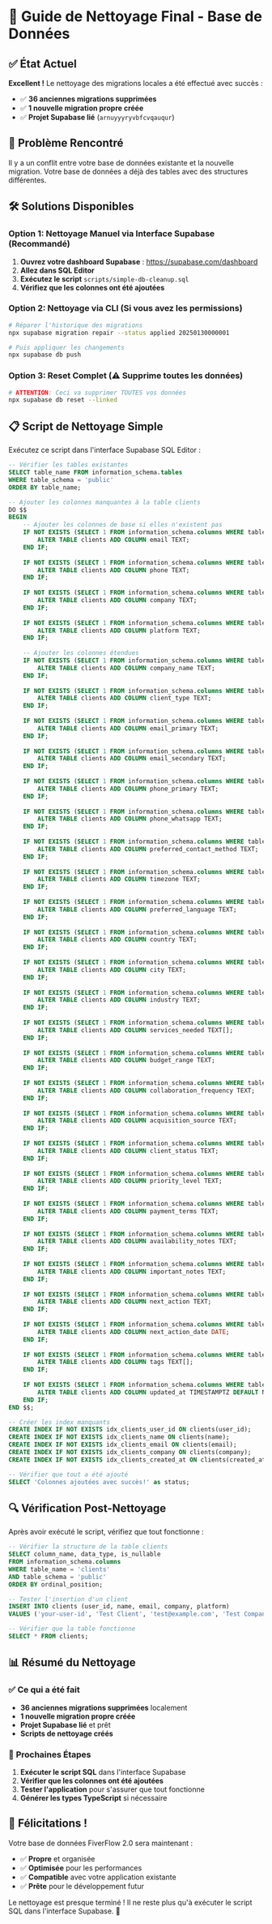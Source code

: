 # 🧹 Guide de Nettoyage Final - Base de Données

## ✅ État Actuel

**Excellent !** Le nettoyage des migrations locales a été effectué avec succès :

- ✅ **36 anciennes migrations supprimées**
- ✅ **1 nouvelle migration propre créée**
- ✅ **Projet Supabase lié** (`arnuyyyryvbfcvqauqur`)

## 🚨 Problème Rencontré

Il y a un conflit entre votre base de données existante et la nouvelle migration. Votre base de données a déjà des tables avec des structures différentes.

## 🛠️ Solutions Disponibles

### Option 1: Nettoyage Manuel via Interface Supabase (Recommandé)

1. **Ouvrez votre dashboard Supabase** : https://supabase.com/dashboard
2. **Allez dans SQL Editor**
3. **Exécutez le script** `scripts/simple-db-cleanup.sql`
4. **Vérifiez que les colonnes ont été ajoutées**

### Option 2: Nettoyage via CLI (Si vous avez les permissions)

```bash
# Réparer l'historique des migrations
npx supabase migration repair --status applied 20250130000001

# Puis appliquer les changements
npx supabase db push
```

### Option 3: Reset Complet (⚠️ Supprime toutes les données)

```bash
# ATTENTION: Ceci va supprimer TOUTES vos données
npx supabase db reset --linked
```

## 📋 Script de Nettoyage Simple

Exécutez ce script dans l'interface Supabase SQL Editor :

```sql
-- Vérifier les tables existantes
SELECT table_name FROM information_schema.tables 
WHERE table_schema = 'public' 
ORDER BY table_name;

-- Ajouter les colonnes manquantes à la table clients
DO $$ 
BEGIN
    -- Ajouter les colonnes de base si elles n'existent pas
    IF NOT EXISTS (SELECT 1 FROM information_schema.columns WHERE table_name = 'clients' AND column_name = 'email') THEN
        ALTER TABLE clients ADD COLUMN email TEXT;
    END IF;
    
    IF NOT EXISTS (SELECT 1 FROM information_schema.columns WHERE table_name = 'clients' AND column_name = 'phone') THEN
        ALTER TABLE clients ADD COLUMN phone TEXT;
    END IF;
    
    IF NOT EXISTS (SELECT 1 FROM information_schema.columns WHERE table_name = 'clients' AND column_name = 'company') THEN
        ALTER TABLE clients ADD COLUMN company TEXT;
    END IF;
    
    IF NOT EXISTS (SELECT 1 FROM information_schema.columns WHERE table_name = 'clients' AND column_name = 'platform') THEN
        ALTER TABLE clients ADD COLUMN platform TEXT;
    END IF;
    
    -- Ajouter les colonnes étendues
    IF NOT EXISTS (SELECT 1 FROM information_schema.columns WHERE table_name = 'clients' AND column_name = 'company_name') THEN
        ALTER TABLE clients ADD COLUMN company_name TEXT;
    END IF;
    
    IF NOT EXISTS (SELECT 1 FROM information_schema.columns WHERE table_name = 'clients' AND column_name = 'client_type') THEN
        ALTER TABLE clients ADD COLUMN client_type TEXT;
    END IF;
    
    IF NOT EXISTS (SELECT 1 FROM information_schema.columns WHERE table_name = 'clients' AND column_name = 'email_primary') THEN
        ALTER TABLE clients ADD COLUMN email_primary TEXT;
    END IF;
    
    IF NOT EXISTS (SELECT 1 FROM information_schema.columns WHERE table_name = 'clients' AND column_name = 'email_secondary') THEN
        ALTER TABLE clients ADD COLUMN email_secondary TEXT;
    END IF;
    
    IF NOT EXISTS (SELECT 1 FROM information_schema.columns WHERE table_name = 'clients' AND column_name = 'phone_primary') THEN
        ALTER TABLE clients ADD COLUMN phone_primary TEXT;
    END IF;
    
    IF NOT EXISTS (SELECT 1 FROM information_schema.columns WHERE table_name = 'clients' AND column_name = 'phone_whatsapp') THEN
        ALTER TABLE clients ADD COLUMN phone_whatsapp TEXT;
    END IF;
    
    IF NOT EXISTS (SELECT 1 FROM information_schema.columns WHERE table_name = 'clients' AND column_name = 'preferred_contact_method') THEN
        ALTER TABLE clients ADD COLUMN preferred_contact_method TEXT;
    END IF;
    
    IF NOT EXISTS (SELECT 1 FROM information_schema.columns WHERE table_name = 'clients' AND column_name = 'timezone') THEN
        ALTER TABLE clients ADD COLUMN timezone TEXT;
    END IF;
    
    IF NOT EXISTS (SELECT 1 FROM information_schema.columns WHERE table_name = 'clients' AND column_name = 'preferred_language') THEN
        ALTER TABLE clients ADD COLUMN preferred_language TEXT;
    END IF;
    
    IF NOT EXISTS (SELECT 1 FROM information_schema.columns WHERE table_name = 'clients' AND column_name = 'country') THEN
        ALTER TABLE clients ADD COLUMN country TEXT;
    END IF;
    
    IF NOT EXISTS (SELECT 1 FROM information_schema.columns WHERE table_name = 'clients' AND column_name = 'city') THEN
        ALTER TABLE clients ADD COLUMN city TEXT;
    END IF;
    
    IF NOT EXISTS (SELECT 1 FROM information_schema.columns WHERE table_name = 'clients' AND column_name = 'industry') THEN
        ALTER TABLE clients ADD COLUMN industry TEXT;
    END IF;
    
    IF NOT EXISTS (SELECT 1 FROM information_schema.columns WHERE table_name = 'clients' AND column_name = 'services_needed') THEN
        ALTER TABLE clients ADD COLUMN services_needed TEXT[];
    END IF;
    
    IF NOT EXISTS (SELECT 1 FROM information_schema.columns WHERE table_name = 'clients' AND column_name = 'budget_range') THEN
        ALTER TABLE clients ADD COLUMN budget_range TEXT;
    END IF;
    
    IF NOT EXISTS (SELECT 1 FROM information_schema.columns WHERE table_name = 'clients' AND column_name = 'collaboration_frequency') THEN
        ALTER TABLE clients ADD COLUMN collaboration_frequency TEXT;
    END IF;
    
    IF NOT EXISTS (SELECT 1 FROM information_schema.columns WHERE table_name = 'clients' AND column_name = 'acquisition_source') THEN
        ALTER TABLE clients ADD COLUMN acquisition_source TEXT;
    END IF;
    
    IF NOT EXISTS (SELECT 1 FROM information_schema.columns WHERE table_name = 'clients' AND column_name = 'client_status') THEN
        ALTER TABLE clients ADD COLUMN client_status TEXT;
    END IF;
    
    IF NOT EXISTS (SELECT 1 FROM information_schema.columns WHERE table_name = 'clients' AND column_name = 'priority_level') THEN
        ALTER TABLE clients ADD COLUMN priority_level TEXT;
    END IF;
    
    IF NOT EXISTS (SELECT 1 FROM information_schema.columns WHERE table_name = 'clients' AND column_name = 'payment_terms') THEN
        ALTER TABLE clients ADD COLUMN payment_terms TEXT;
    END IF;
    
    IF NOT EXISTS (SELECT 1 FROM information_schema.columns WHERE table_name = 'clients' AND column_name = 'availability_notes') THEN
        ALTER TABLE clients ADD COLUMN availability_notes TEXT;
    END IF;
    
    IF NOT EXISTS (SELECT 1 FROM information_schema.columns WHERE table_name = 'clients' AND column_name = 'important_notes') THEN
        ALTER TABLE clients ADD COLUMN important_notes TEXT;
    END IF;
    
    IF NOT EXISTS (SELECT 1 FROM information_schema.columns WHERE table_name = 'clients' AND column_name = 'next_action') THEN
        ALTER TABLE clients ADD COLUMN next_action TEXT;
    END IF;
    
    IF NOT EXISTS (SELECT 1 FROM information_schema.columns WHERE table_name = 'clients' AND column_name = 'next_action_date') THEN
        ALTER TABLE clients ADD COLUMN next_action_date DATE;
    END IF;
    
    IF NOT EXISTS (SELECT 1 FROM information_schema.columns WHERE table_name = 'clients' AND column_name = 'tags') THEN
        ALTER TABLE clients ADD COLUMN tags TEXT[];
    END IF;
    
    IF NOT EXISTS (SELECT 1 FROM information_schema.columns WHERE table_name = 'clients' AND column_name = 'updated_at') THEN
        ALTER TABLE clients ADD COLUMN updated_at TIMESTAMPTZ DEFAULT NOW();
    END IF;
END $$;

-- Créer les index manquants
CREATE INDEX IF NOT EXISTS idx_clients_user_id ON clients(user_id);
CREATE INDEX IF NOT EXISTS idx_clients_name ON clients(name);
CREATE INDEX IF NOT EXISTS idx_clients_email ON clients(email);
CREATE INDEX IF NOT EXISTS idx_clients_company ON clients(company);
CREATE INDEX IF NOT EXISTS idx_clients_created_at ON clients(created_at);

-- Vérifier que tout a été ajouté
SELECT 'Colonnes ajoutées avec succès!' as status;
```

## 🔍 Vérification Post-Nettoyage

Après avoir exécuté le script, vérifiez que tout fonctionne :

```sql
-- Vérifier la structure de la table clients
SELECT column_name, data_type, is_nullable 
FROM information_schema.columns 
WHERE table_name = 'clients' 
AND table_schema = 'public'
ORDER BY ordinal_position;

-- Tester l'insertion d'un client
INSERT INTO clients (user_id, name, email, company, platform) 
VALUES ('your-user-id', 'Test Client', 'test@example.com', 'Test Company', 'Fiverr');

-- Vérifier que la table fonctionne
SELECT * FROM clients;
```

## 📊 Résumé du Nettoyage

### ✅ **Ce qui a été fait**
- **36 anciennes migrations supprimées** localement
- **1 nouvelle migration propre créée**
- **Projet Supabase lié** et prêt
- **Scripts de nettoyage créés**

### 🚀 **Prochaines Étapes**
1. **Exécuter le script SQL** dans l'interface Supabase
2. **Vérifier que les colonnes ont été ajoutées**
3. **Tester l'application** pour s'assurer que tout fonctionne
4. **Générer les types TypeScript** si nécessaire

## 🎉 Félicitations !

Votre base de données FiverFlow 2.0 sera maintenant :
- ✅ **Propre** et organisée
- ✅ **Optimisée** pour les performances
- ✅ **Compatible** avec votre application existante
- ✅ **Prête** pour le développement futur

Le nettoyage est presque terminé ! Il ne reste plus qu'à exécuter le script SQL dans l'interface Supabase. 🚀
